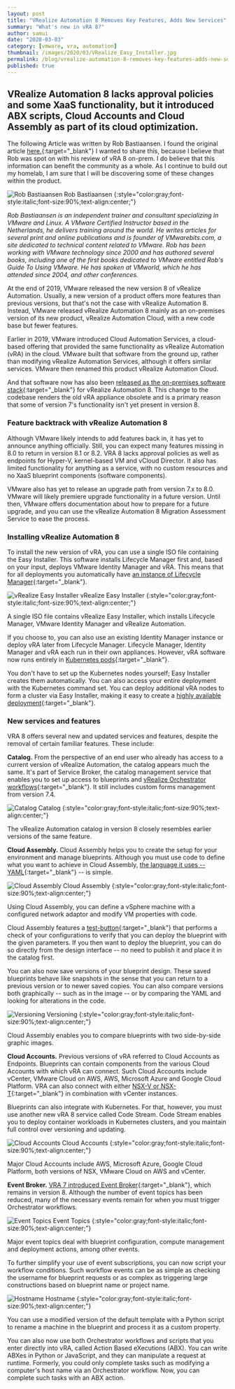 ```yaml
---
layout: post
title: "VRealize Automation 8 Removes Key Features, Adds New Services"
summary: "What's new in vRA 8?"
author: samui
date: "2020-03-03"
category: [vmware, vra, automation]
thumbnail: /images/2020/03/VRealize_Easy_Installer.jpg
permalink: /blog/vrealize-automation-8-removes-key-features-adds-new-services
published: true
---
```


## VRealize Automation 8 lacks approval policies and some XaaS functionality, but it introduced ABX scripts, Cloud Accounts and Cloud Assembly as part of its cloud optimization.

The following Article was written by Rob Bastiaansen. I found the original article [here.](https://searchvmware.techtarget.com/tip/VRealize-Automation-8-removes-key-features-adds-new-services){:target="_blank"} I wanted to share this, because I believe that Rob was spot on with his review of vRA 8 on-prem. I do believe that this information can benefit the community as a whole. As I continue to build out my homelab, I am sure that I will be discovering some of these changes within the product.

![Rob Bastiaansen](/images/2020/03/rob.jpg)
Rob Bastiaansen
{:style="color:gray;font-style:italic;font-size:90%;text-align:center;"}

_Rob Bastiaansen is an independent trainer and consultant specializing in VMware and Linux. A VMware Certified Instructor based in the Netherlands, he delivers training around the world. He writes articles for several print and online publications and is founder of VMwarebits.com, a site dedicated to technical content related to VMware. Rob has been working with VMware technology since 2000 and has authored several books, including one of the first books dedicated to VMware entitled Rob's Guide To Using VMware. He has spoken at VMworld, which he has attended since 2004, and other conferences._

At the end of 2019, VMware released the new version 8 of vRealize Automation. Usually, a new version of a product offers more features than previous versions, but that's not the case with vRealize Automation 8. Instead, VMware released vRealize Automation 8 mainly as an on-premises version of its new product, vRealize Automation Cloud, with a new code base but fewer features.

Earlier in 2019, VMware introduced Cloud Automation Services, a cloud-based offering that provided the same functionality as vRealize Automation (vRA) in the cloud. VMware built that software from the ground up, rather than modifying vRealize Automation Services, although it offers similar services. VMware then renamed this product vRealize Automation Cloud.

And that software now has also been [released as the on-premises software stack](https://searchservervirtualization.techtarget.com/news/252460838/VMware-vRealize-suite-updates-focus-on-cloud-management){:target="_blank"} for vRealize Automation 8. This change to the codebase renders the old vRA appliance obsolete and is a primary reason that some of version 7's functionality isn't yet present in version 8.

### Feature backtrack with vRealize Automation 8

Although VMware likely intends to add features back in, it has yet to announce anything officially. Still, you can expect many features missing in 8.0 to return in version 8.1 or 8.2. VRA 8 lacks approval policies as well as endpoints for Hyper-V, kernel-based VM and vCloud Director. It also has limited functionality for anything as a service, with no custom resources and no XaaS blueprint components (software components).

VMware also has yet to release an upgrade path from version 7.x to 8.0. VMware will likely premiere upgrade functionality in a future version. Until then, VMware offers documentation about how to prepare for a future upgrade, and you can use the vRealize Automation 8 Migration Assessment Service to ease the process.

### Installing vRealize Automation 8

To install the new version of vRA, you can use a single ISO file containing the Easy Installer. This software installs Lifecycle Manager first and, based on your input, deploys VMware Identity Manager and vRA. This means that for all deployments you automatically have [an instance of Lifecycle Manager](https://searchvmware.techtarget.com/tip/Get-to-know-VMwares-vRealize-Suite-Lifecycle-Manager){:target="_blank"}.

![vRealize Easy Installer](/images/2020/03/VRealize_Easy_Installer.jpg)
vRealize Easy Installer
{:style="color:gray;font-style:italic;font-size:90%;text-align:center;"}

A single ISO file contains vRealize Easy Installer, which installs Lifecycle Manager, VMware Identity Manager and vRealize Automation.

If you choose to, you can also use an existing Identity Manager instance or deploy vRA later from Lifecycle Manager. Lifecycle Manager, Identity Manager and vRA each run in their own appliances. However, vRA software now runs entirely in [Kubernetes pods](https://searchitoperations.techtarget.com/definition/Kubernetes-Pod){:target="_blank"}.

You don't have to set up the Kubernetes nodes yourself; Easy Installer creates them automatically. You can also access your entire deployment with the Kubernetes command set. You can deploy additional vRA nodes to form a cluster via Easy Installer, making it easy to create a [highly available deployment](https://searchitoperations.techtarget.com/tip/Ensure-Kubernetes-high-availability-with-master-node-planning){:target="_blank"}.

### New services and features

VRA 8 offers several new and updated services and features, despite the removal of certain familiar features. These include:

**Catalog.** From the perspective of an end user who already has access to a current version of vRealize Automation, the catalog appears much the same. It's part of Service Broker, the catalog management service that enables you to set up access to blueprints and [vRealize Orchestrator workflows](https://searchvmware.techtarget.com/feature/Picking-the-right-design-for-VMware-vRealize-Orchestrator){:target="_blank"}. It still includes custom forms management from version 7.4.


![Catalog](/images/2020/03/catalog.jpg)
Catalog
{:style="color:gray;font-style:italic;font-size:90%;text-align:center;"}

The vRealize Automation catalog in version 8 closely resembles earlier versions of the same feature.

**Cloud Assembly.** Cloud Assembly helps you to create the setup for your environment and manage blueprints. Although you must use code to define what you want to achieve in Cloud Assembly, [the language it uses -- YAML](https://searchitoperations.techtarget.com/tip/Learn-YAML-through-a-personal-example){:target="_blank"} -- is simple.


![Cloud Assembly](/images/2020/03/cloud-assembly.jpg)
Cloud Assembly
{:style="color:gray;font-style:italic;font-size:90%;text-align:center;"}

Using Cloud Assembly, you can define a vSphere machine with a configured network adaptor and modify VM properties with code.

Cloud Assembly features a [test-button](https://www.stevenbright.com/2019/11/getting-started-with-vrealize-automation-8-0-cloud-assembly/4/){:target="_blank"} that performs a check of your configurations to verify that you can deploy the blueprint with the given parameters. If you then want to deploy the blueprint, you can do so directly from the design interface -- no need to publish it and place it in the catalog first.

You can also now save versions of your blueprint design. These saved blueprints behave like snapshots in the sense that you can return to a previous version or to newer saved copies. You can also compare versions both graphically -- such as in the image -- or by comparing the YAML and looking for alterations in the code.

![Versioning](/images/2020/03/versioning.jpg)
Versioning
{:style="color:gray;font-style:italic;font-size:90%;text-align:center;"}

Cloud Assembly enables you to compare blueprints with two side-by-side graphic images.

**Cloud Accounts.** Previous versions of vRA referred to Cloud Accounts as Endpoints. Blueprints can contain components from the various Cloud Accounts with which vRA can connect. Such Cloud Accounts include vCenter, VMware Cloud on AWS, AWS, Microsoft Azure and Google Cloud Platform. VRA can also connect with either [NSX-V or NSX-T](https://searchvmware.techtarget.com/feature/Learn-the-ins-and-outs-of-NSX-T-vs-NSX-V){:target="_blank"} in combination with vCenter instances.

Blueprints can also integrate with Kubernetes. For that, however, you must use another new vRA 8 service called Code Stream. Code Stream enables you to deploy container workloads in Kubernetes clusters, and you maintain full control over versioning and updating.

![Cloud Accounts](/images/2020/03/cloud-accounts.jpg)
Cloud Accounts
{:style="color:gray;font-style:italic;font-size:90%;text-align:center;"}

Major Cloud Accounts include AWS, Microsoft Azure, Google Cloud Platform, both versions of NSX, VMware Cloud on AWS and vCenter.

**Event Broker.** [VRA 7 introduced Event Broker](https://searchvmware.techtarget.com/tip/How-vRealize-Automation-7-builds-on-previous-versions){:target="_blank"}, which remains in version 8. Although the number of event topics has been reduced, many of the necessary events remain for when you must trigger Orchestrator workflows.

![Event Topics](/images/2020/03/event-topics.jpg)
Event Topics
{:style="color:gray;font-style:italic;font-size:90%;text-align:center;"}

Major event topics deal with blueprint configuration, compute management and deployment actions, among other events.

To further simplify your use of event subscriptions, you can now script your workflow conditions. Such workflow events can be as simple as checking the username for blueprint requests or as complex as triggering large constructions based on blueprint name or project name.

![Hostname](/images/2020/03/hostname.jpg)
Hostname
{:style="color:gray;font-style:italic;font-size:90%;text-align:center;"}

You can use a modified version of the default template with a Python script to rename a machine in the blueprint and process it as a custom property.

You can also now use both Orchestrator workflows and scripts that you enter directly into vRA, called Action Based eXecutions (ABX). You can write ABXes in Python or JavaScript, and they can manipulate a request at runtime. Formerly, you could only complete tasks such as modifying a computer's host name via an Orchestrator workflow. Now, you can complete such tasks with an ABX action.
